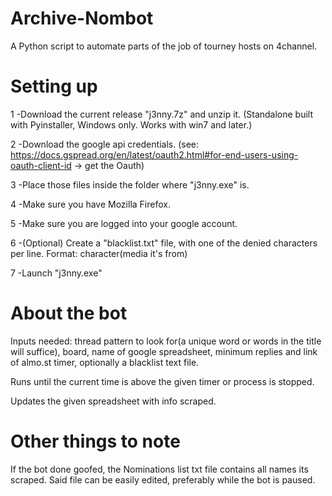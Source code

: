 # Archive-Nombot
A Python script to automate parts of the job of tourney hosts on 4channel. 

# Setting up

1 -Download the current release "j3nny.7z" and unzip it. (Standalone built with Pyinstaller, Windows only. Works with win7 and later.)

2 -Download the google api credentials. (see: https://docs.gspread.org/en/latest/oauth2.html#for-end-users-using-oauth-client-id -> get the Oauth)

3 -Place those files inside the folder where "j3nny.exe" is.

4 -Make sure you have Mozilla Firefox. 

5 -Make sure you are logged into your google account.

6 -(Optional) Create a "blacklist.txt" file, with one of the denied characters per line. Format: character(media it's from)

7 -Launch "j3nny.exe"

# About the bot

 Inputs needed: thread pattern to look for(a unique word or words in the title will suffice), board, name of google spreadsheet, minimum replies and link of almo.st timer, optionally a blacklist text file.
 
 Runs until the current time is above the given timer or process is stopped.
 
 Updates the given spreadsheet with info scraped.

# Other things to note

If the bot done goofed, the Nominations list txt file contains all names its scraped. Said file can be easily edited, preferably while the bot is paused.
